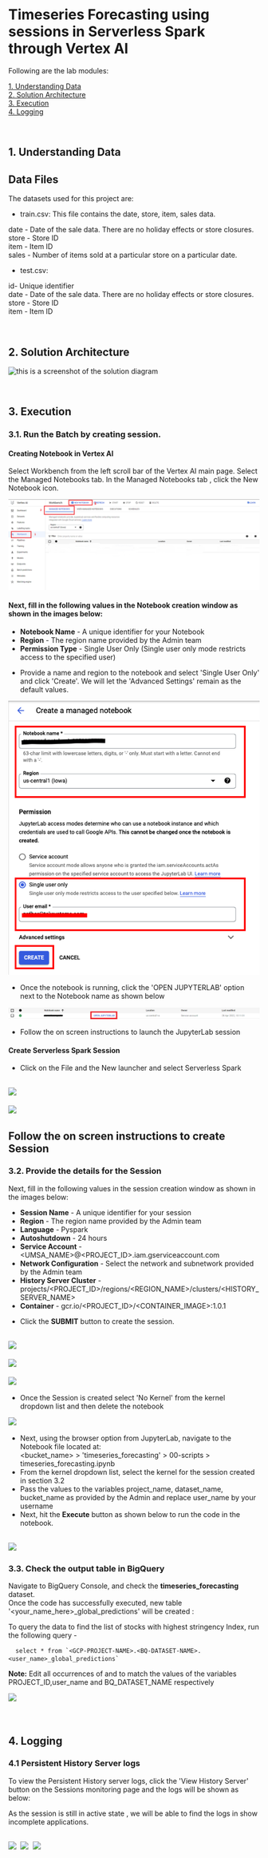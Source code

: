 # Timeseries Forecasting using sessions in Serverless Spark through Vertex AI



Following are the lab modules:

[1. Understanding Data](06a_timeseries_forecasting_vertex_ai_notebook_execution.md#1-understanding-data)<br>
[2. Solution Architecture](06a_timeseries_forecasting_vertex_ai_notebook_execution.md#2-solution-architecture)<br>
[3. Execution](06a_timeseries_forecasting_vertex_ai_notebook_execution.md#3-execution)<br>
[4. Logging](06a_timeseries_forecasting_vertex_ai_notebook_execution.md#4-logging)<br>

<br>

## 1. Understanding Data

## Data Files
The datasets used for this project are:

- train.csv: This file contains the date, store, item, sales data.

date - Date of the sale data. There are no holiday effects or store closures.<br>
store - Store ID<br>
item - Item ID<br>
sales - Number of items sold at a particular store on a particular date.<br>

- test.csv:

id- Unique identifier<br>
date - Date of the sale data. There are no holiday effects or store closures.<br>
store - Store ID<br>
item - Item ID

<br>

## 2. Solution Architecture


![this is a screenshot of the solution diagram](/images/Flow_of_Resources.png)


<br>

## 3. Execution

### 3.1. Run the Batch by creating session.

#### Creating Notebook in Vertex AI
Select Workbench from the left scroll bar of the Vertex AI main page.
Select the Managed Notebooks tab.
In the Managed Notebooks tab , click the New Notebook icon.

![This is a alt text.](images/session6.png "Architectural Diagram.")

#### Next, fill in the following values in the Notebook creation window as shown in the images below:

- **Notebook Name**   - A unique identifier for your Notebook
- **Region**     - The region name provided by the Admin team
- **Permission Type**    - Single User Only (Single user only mode restricts access to the specified user)

 * Provide a name and region to the notebook and select 'Single User Only' and click 'Create'. We will let the 'Advanced Settings' remain as the default values.

![This is a alt text.](images/session7.png "Architectural Diagram.")


 * Once the notebook is running, click the 'OPEN JUPYTERLAB' option next to the Notebook name as shown below

 ![This is a alt text.](images/session8.png)

* Follow the on screen instructions to launch the JupyterLab session

#### Create Serverless Spark Session

* Click on the File and the New launcher and select Serverless Spark

<br>
<kbd>
<img src=/images/session4.png />
</kbd>
<br>

<br>
<kbd>
<img src=/images/session5.png />
</kbd>
<br>


##  Follow the on screen instructions to create Session

### 3.2. Provide the details for the Session

Next, fill in the following values in the session creation window as shown in the images below:

- **Session Name**   - A unique identifier for your session
- **Region**     - The region name provided by the Admin team
- **Language**    - Pyspark
- **Autoshutdown** - 24 hours
- **Service Account** - <UMSA_NAME>@<PROJECT_ID>.iam.gserviceaccount.com
- **Network Configuration** - Select the network and subnetwork provided by the Admin team
- **History Server Cluster** - projects/<PROJECT_ID>/regions/<REGION_NAME>/clusters/<HISTORY_SERVER_NAME>
- **Container** - gcr.io/<PROJECT_ID>/<CONTAINER_IMAGE>:1.0.1

* Click the **SUBMIT** button to create the session.

<br>
<kbd>
<img src=/images/session1.png />
</kbd><br>

<br>
<kbd>
<img src=/images/session2.png />
</kbd><br>

<br>
<kbd>
<img src=/images/session3.png />
</kbd><br>


* Once the Session is created select 'No Kernel' from the kernel dropdown list and then delete the notebook

<kbd>
<img src=/images/selectkernel.png />
</kbd>

<br>

* Next, using the browser option from JupyterLab, navigate to the Notebook file located at: <br>
    <bucket_name> > 'timeseries_forecasting' > 00-scripts > timeseries_forecasting.ipynb
* From the kernel dropdown list, select the kernel for the session created in section 3.2
* Pass the values to the variables project_name, dataset_name, bucket_name as provided by the Admin and replace user_name by your username
* Next, hit the **Execute** button as shown below to run the code in the notebook.

<br>

<kbd>
<img src=/images/session10.png />
</kbd>

### 3.3. Check the output table in BigQuery

Navigate to BigQuery Console, and check the **timeseries_forecasting** dataset. <br>
Once the code has successfully executed,  new table '<your_name_here>_global_predictions' will be created :

To query the data to find the list of stocks with highest stringency Index, run the following query -

```
  select * from `<GCP-PROJECT-NAME>.<BQ-DATASET-NAME>.<user_name>_global_predictions` 

```

**Note:** Edit all occurrences of <GCP-PROJECT-NAME> and <BQ-DATASET-NAME> to match the values of the variables PROJECT_ID,user_name and BQ_DATASET_NAME respectively

<kbd>
<img src=/images/bigquery.PNG />
</kbd>

<br>

<br>

<br>

## 4. Logging


### 4.1 Persistent History Server logs

To view the Persistent History server logs, click the 'View History Server' button on the Sessions monitoring page and the logs will be shown as below:

As the session is still in active state , we will be able to find the logs in show incomplete applications.

<br>

<kbd>
<img src=/images/phs1.png />
</kbd>

<kbd>
<img src=/images/image13_1.PNG />
</kbd>

<kbd>
<img src=/images/image13.PNG />
</kbd>

<br>
